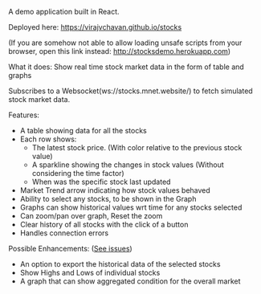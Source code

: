 A demo application built in React.

Deployed here: https://virajvchavan.github.io/stocks

(If you are somehow not able to allow loading unsafe scripts from your browser, open this link instead: http://stocksdemo.herokuapp.com)

What it does: Show real time stock market data in the form of table and graphs

Subscribes to a Websocket(ws://stocks.mnet.website/) to fetch simulated stock market data.

Features:
  - A table showing data for all the stocks
  - Each row shows:
    - The latest stock price. (With color relative to the previous stock value)
    - A sparkline showing the changes in stock values (Without considering the time factor)
    - When was the specific stock last updated
  - Market Trend arrow indicating how stock values behaved
  - Ability to select any stocks, to be shown in the Graph
  - Graphs can show historical values wrt time for any stocks selected
  - Can zoom/pan over graph, Reset the zoom
  - Clear history of all stocks with the click of a button
  - Handles connection errors
  
Possible Enhancements: ([See issues](https://github.com/virajvchavan/stocks/issues))
  - An option to export the historical data of the selected stocks
  - Show Highs and Lows of individual stocks
  - A graph that can show aggregated condition for the overall market
